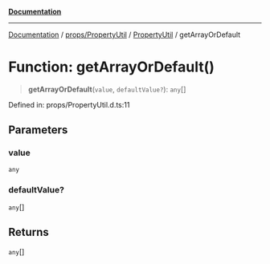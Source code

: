 [**Documentation**](../../../../../index.md)

***

[Documentation](../../../../../index.md) / [props/PropertyUtil](../../../index.md) / [PropertyUtil](../index.md) / getArrayOrDefault

# Function: getArrayOrDefault()

> **getArrayOrDefault**(`value`, `defaultValue?`): `any`[]

Defined in: props/PropertyUtil.d.ts:11

## Parameters

### value

`any`

### defaultValue?

`any`[]

## Returns

`any`[]
